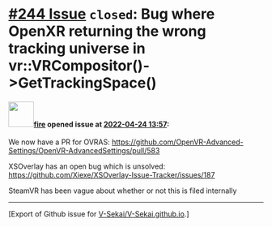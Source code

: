 # [\#244 Issue](https://github.com/V-Sekai/V-Sekai.github.io/issues/244) `closed`: Bug where OpenXR returning the wrong tracking universe in vr::VRCompositor()->GetTrackingSpace()

#### <img src="https://avatars.githubusercontent.com/u/32321?u=c2e06a3d2b49a467aa907e54aa259516440267cc&v=4" width="50">[fire](https://github.com/fire) opened issue at [2022-04-24 13:57](https://github.com/V-Sekai/V-Sekai.github.io/issues/244):

We now have a PR for OVRAS: https://github.com/OpenVR-Advanced-Settings/OpenVR-AdvancedSettings/pull/583

XSOverlay has an open bug which is unsolved: https://github.com/Xiexe/XSOverlay-Issue-Tracker/issues/187

SteamVR has been vague about whether or not this is filed internally




-------------------------------------------------------------------------------



[Export of Github issue for [V-Sekai/V-Sekai.github.io](https://github.com/V-Sekai/V-Sekai.github.io).]

